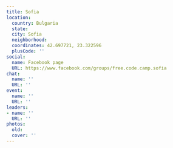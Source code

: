 ```yaml
---
title: Sofia
location:
  country: Bulgaria
  state: 
  city: Sofia
  neighborhood: 
  coordinates: 42.697721, 23.322596
  plusCode: ''
social:
  name: Facebook page
  URL: https://www.facebook.com/groups/free.code.camp.sofia
chat:
  name: ''
  URL: ''
event:
  name: ''
  URL: ''
leaders:
- name: ''
  URL: ''
photos:
  old: 
  cover: ''
---
```

